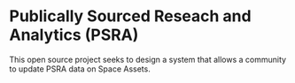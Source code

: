 # Publically Sourced Reseach and Analytics (PSRA) #

This open source project seeks to design a system that allows a community to update PSRA data on Space Assets.